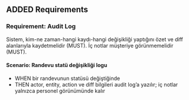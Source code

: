 ## ADDED Requirements

### Requirement: Audit Log

Sistem, kim-ne zaman-hangi kaydı-hangi değişikliği yaptığını özet ve diff alanlarıyla kaydetmelidir (MUST). İç notlar müşteriye görünmemelidir (MUST).

#### Scenario: Randevu statü değişikliği logu

- WHEN bir randevunun statüsü değiştiğinde
- THEN actor, entity, action ve diff bilgileri audit log’a yazılır; iç notlar yalnızca personel görünümünde kalır
